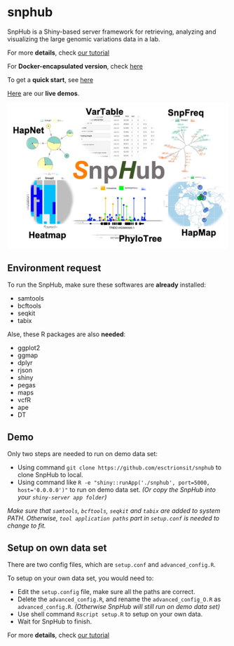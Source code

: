 # snphub

SnpHub is a Shiny-based server framework for retrieving, analyzing and visualizing the large genomic variations data in a lab.

For more **details**, check [our tutorial](https://esctrionsit.github.io/snphub_tutorial/)

For **Docker-encapsulated version**, check [here](https://github.com/esctrionsit/snphub4docker)

To get a **quick start**, see [here](https://esctrionsit.github.io/snphub_tutorial/content/Setup/quickstart.html)

[Here](http://wheat.cau.edu.cn/Wheat_SnpHub_Portal/) are our **live demos**.

![](SnpHub.jpg)

## Environment request

To run the SnpHub, make sure these softwares are **already** installed:
- samtools
- bcftools
- seqkit
- tabix

Alse, these R packages are also **needed**:
- ggplot2
- ggmap
- dplyr
- rjson
- shiny
- pegas
- maps
- vcfR
- ape
- DT

## Demo

Only two steps are needed to run on demo data set:
- Using command `git clone https://github.com/esctrionsit/snphub` to clone SnpHub to local.
- Using command like `R -e "shiny::runApp('./snphub', port=5000, host='0.0.0.0')"` to run on demo data set. *(Or copy the SnpHub into your `shiny-server app folder`)*

*Make sure that `samtools`, `bcftools`, `seqkit` and `tabix` are added to system PATH. Otherwise, `tool application paths` part in `setup.conf` is needed to change to fit.*

## Setup on own data set

There are two config files, which are `setup.conf` and `advanced_config.R`.

To setup on your own data set, you would need to:
- Edit the `setup.config` file, make sure all the paths are correct.
- Delete the `advanced_config.R`, and rename the `advanced_config_O.R` as `advanced_config.R`. *(Otherwise SnpHub will still run on demo data set)*
- Use shell command `Rscript setup.R` to setup on your own data.
- Wait for SnpHub to finish.

For more **details**, check [our tutorial](https://esctrionsit.github.io/snphub_tutorial/)